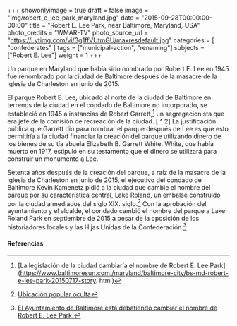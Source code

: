 +++
showonlyimage = true
draft = false
image = "img/robert_e_lee_park_maryland.jpg"
date = "2015-09-28T00:00:00-00:00"
title = "Robert E. Lee Park, near Baltimore, Maryland, USA"
photo_credits = "WMAR-TV"
photo_source_url = "https://i.ytimg.com/vi/3g1ffVUtmGU/maxresdefault.jpg"
categories = [ "confederates" ]
tags = ["municipal-action", "renaming"]
subjects = ["Robert E. Lee"]
weight = 1
+++

Un parque en Maryland que había sido nombrado por Robert E. Lee en 1945 fue renombrado por la ciudad de Baltimore después de la masacre de la iglesia de Charleston en junio de 2015.

<!--more-->

El parque Robert E. Lee, ubicado al norte de la ciudad de Baltimore en terrenos de la ciudad en el condado de Baltimore no incorporado, se estableció en 1945 a instancias de Robert Garrett,[^1] un segregacionista que era jefe de la comisión de recreación de la ciudad. [ ^ 2] La justificación pública que Garrett dio para nombrar el parque después de Lee es que esto permitiría a la ciudad financiar la creación del parque utilizando dinero de los bienes de su tía abuela Elizabeth B. Garrett White. White, que había muerto en 1917, estipuló en su testamento que el dinero se utilizará para construir un monumento a Lee.

Setenta años después de la creación del parque, a raíz de la masacre de la iglesia de Charleston en junio de 2015, el ejecutivo del condado de Baltimore Kevin Kamenetz pidió a la ciudad que cambie el nombre del parque por su característica central, Lake Roland, un embalse construido por la ciudad a mediados del siglo XIX. siglo.[^3] Con la aprobación del ayuntamiento y el alcalde, el condado cambió el nombre del parque a Lake Roland Park en septiembre de 2015 a pesar de la oposición de los historiadores locales y las Hijas Unidas de la Confederación.[^4]

#### Referencias

[^1]: [La legislación de la ciudad cambiaría el nombre de Robert E. Lee Park](https://www.baltimoresun.com./maryland/baltimore-city/bs-md-robert-e-lee-park-20150717-story. html)

[^2]: [The Mail 7/1/15](https://www.baltimoresun.com/citypaper/bcpnews-the-mail-7-1-15-20150701-story.html)

[^3]: [Ubicación popular oculta](https://www.baltimoresun.com/news/bs-xpm-2008-11-23-0811190061-story.html)

[^4]: [El Ayuntamiento de Baltimore está debatiendo cambiar el nombre de Robert E. Lee Park.](https://www.youtube.com/watch?v=3g1ffVUtmGU)
